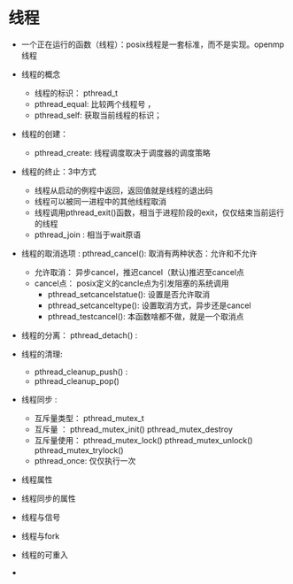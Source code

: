 # 线程  
+ 一个正在运行的函数（线程）：posix线程是一套标准，而不是实现。openmp线程
+ 线程的概念
    - 线程的标识： pthread_t  
    - pthread_equal: 比较两个线程号 ，
    - pthread_self: 获取当前线程的标识；
+ 线程的创建：
    - pthread_create: 线程调度取决于调度器的调度策略 
+ 线程的终止：3中方式 
    - 线程从启动的例程中返回，返回值就是线程的退出码
    - 线程可以被同一进程中的其他线程取消
    - 线程调用pthread_exit()函数，相当于进程阶段的exit，仅仅结束当前运行的线程
    - pthread_join   : 相当于wait原语
+ 线程的取消选项 : pthread_cancel(): 取消有两种状态：允许和不允许
    - 允许取消： 异步cancel，推迟cancel（默认)推迟至cancel点
    - cancel点： posix定义的cancle点为引发阻塞的系统调用 
        - pthread_setcancelstatue(): 设置是否允许取消
        - pthread_setcanceltype(): 设置取消方式，异步还是cancel
        - pthread_testcancel(): 本函数啥都不做，就是一个取消点  
+ 线程的分离： pthread_detach() : 

+ 线程的清理:
    - pthread_cleanup_push() : 
    - pthread_cleanup_pop() 
+ 线程同步 : 
    - 互斥量类型： pthread_mutex_t 
    - 互斥量 ： pthread_mutex_init()  pthread_mutex_destroy 
    - 互斥量使用： pthread_mutex_lock()  pthread_mutex_unlock()  pthread_mutex_trylock()  
    - pthread_once: 仅仅执行一次
+ 线程属性  
+ 线程同步的属性
+ 线程与信号
+ 线程与fork
+ 线程的可重入  
+ 